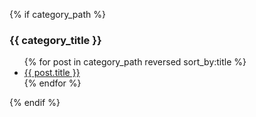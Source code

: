 {% if category_path %}

### {{ category_title }}

<ul>
  {% for post in category_path reversed sort_by:title %}
  <li><a href="{{ site.url }}{{ post.url }}">{{ post.title }}</a></li>
  {% endfor %}
</ul>

{% endif %}
